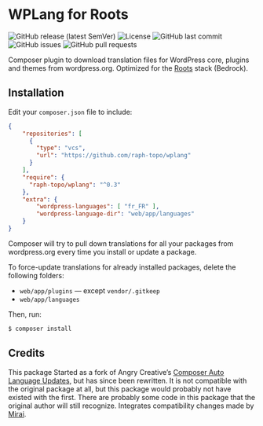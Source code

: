# WPLang for Roots

![GitHub release (latest SemVer)](https://img.shields.io/github/v/release/raph-topo/wplang?sort=semver)
![License](https://img.shields.io/github/license/raph-topo/wplang)
![GitHub last commit](https://img.shields.io/github/last-commit/raph-topo/wplang)
![GitHub issues](https://img.shields.io/github/issues/raph-topo/wplang)
![GitHub pull requests](https://img.shields.io/github/issues-pr/raph-topo/wplang)

Composer plugin to download translation files for WordPress core, plugins and themes from wordpress.org.
Optimized for the [Roots](https://roots.io/) stack (Bedrock).

## Installation

Edit your `composer.json` file to include:
```json
{
    "repositories": [
      {
        "type": "vcs",
        "url": "https://github.com/raph-topo/wplang"
      }
    ],
    "require": {
      "raph-topo/wplang": "^0.3"
    },
    "extra": {
        "wordpress-languages": [ "fr_FR" ],
        "wordpress-language-dir": "web/app/languages"
    }
}
```

Composer will try to pull down translations for all your packages from wordpress.org every time you install or update a package.

To force-update translations for already installed packages, delete the following folders:
- `web/app/plugins` — except `vendor/.gitkeep`
- `web/app/languages`

Then, run:
```bash
$ composer install
```

## Credits

This package Started as a fork of Angry Creative’s [Composer Auto Language Updates](https://github.com/Angrycreative/composer-plugin-language-update), but has since been rewritten. It is not compatible with the original package at all, but this package would probably not have existed with the first. There are probably some code in this package that the original author will still recognize. Integrates compatibility changes made by [Mirai](https://github.com/mirai-wordpress/wplang).
